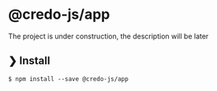 # @credo-js/app

The project is under construction, the description will be later

## ❯ Install

```
$ npm install --save @credo-js/app
```

